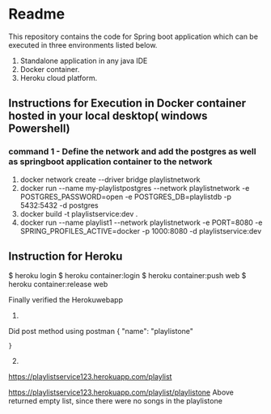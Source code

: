 # Readme

This repository contains the code for Spring boot application which can be executed
in three environments listed below.

1) Standalone application in  any java IDE
2) Docker container.
3) Heroku cloud platform.

## Instructions for Execution in Docker container hosted in your local desktop( windows Powershell)

### command 1 - Define the network and add the postgres as well as springboot application container to the network
1) docker network create --driver bridge playlistnetwork
2)  docker run --name my-playlistpostgres --network playlistnetwork  -e POSTGRES_PASSWORD=open -e POSTGRES_DB=playlistdb -p 5432:5432  -d  postgres
3) docker build -t playlistservice:dev .
4) docker run --name playlist1   --network playlistnetwork  -e PORT=8080  -e SPRING_PROFILES_ACTIVE=docker   -p 1000:8080  -d  playlistservice:dev


## Instruction for Heroku 

$ heroku login
$ heroku container:login
$ heroku container:push web
$ heroku container:release web

Finally verified the Herokuwebapp

1)
Did post method using postman
{
"name": "playlistone"

    }

2)
https://playlistservice123.herokuapp.com/playlist

https://playlistservice123.herokuapp.com/playlist/playlistone
Above returned empty list, since there were no songs in the
playlistone 

